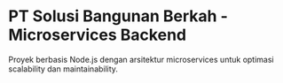 # PT Solusi Bangunan Berkah - Microservices Backend

Proyek berbasis Node.js dengan arsitektur microservices untuk optimasi scalability dan maintainability.
